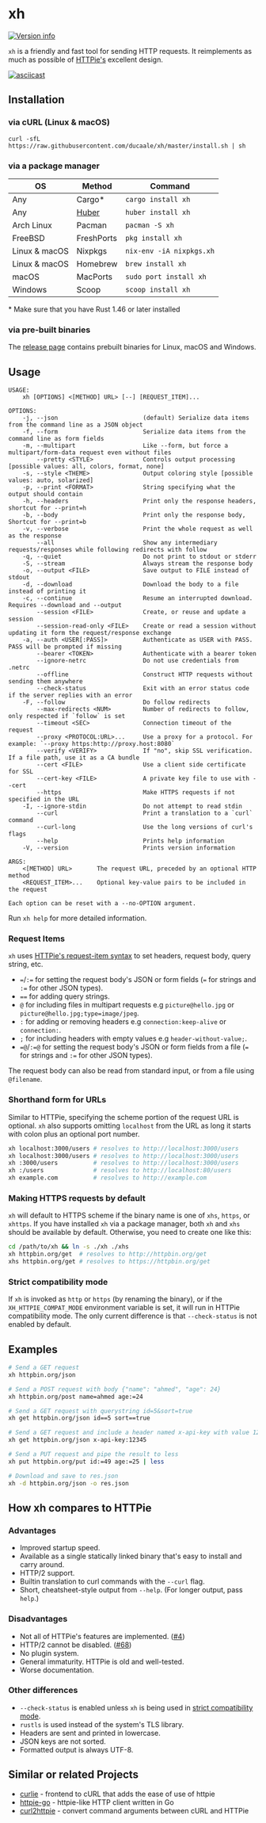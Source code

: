 # xh
[![Version info](https://img.shields.io/crates/v/xh.svg)](https://crates.io/crates/xh)

`xh` is a friendly and fast tool for sending HTTP requests. It reimplements as much
as possible of [HTTPie's](https://httpie.io/) excellent design.

[![asciicast](/assets/xh-demo.gif)](https://asciinema.org/a/390748)

## Installation

### via cURL (Linux & macOS)

```
curl -sfL https://raw.githubusercontent.com/ducaale/xh/master/install.sh | sh
```

### via a package manager

| OS             | Method     | Command                 |
|----------------|------------|-------------------------|
| Any            | Cargo\*    | `cargo install xh`      |
| Any            | [Huber]    | `huber install xh`      |
| Arch Linux     | Pacman     | `pacman -S xh`          |
| FreeBSD        | FreshPorts | `pkg install xh`        |
| Linux & macOS  | Nixpkgs    | `nix-env -iA nixpkgs.xh`|
| Linux & macOS  | Homebrew   | `brew install xh`       |
| macOS          | MacPorts   | `sudo port install xh`  |
| Windows        | Scoop      | `scoop install xh`      |

\* Make sure that you have Rust 1.46 or later installed

[Huber]: https://github.com/innobead/huber#installing-huber


### via pre-built binaries
The [release page](https://github.com/ducaale/xh/releases) contains prebuilt binaries for Linux, macOS and Windows.

## Usage
```
USAGE:
    xh [OPTIONS] <[METHOD] URL> [--] [REQUEST_ITEM]...

OPTIONS:
    -j, --json                        (default) Serialize data items from the command line as a JSON object
    -f, --form                        Serialize data items from the command line as form fields
    -m, --multipart                   Like --form, but force a multipart/form-data request even without files
        --pretty <STYLE>              Controls output processing [possible values: all, colors, format, none]
    -s, --style <THEME>               Output coloring style [possible values: auto, solarized]
    -p, --print <FORMAT>              String specifying what the output should contain
    -h, --headers                     Print only the response headers, shortcut for --print=h
    -b, --body                        Print only the response body, Shortcut for --print=b
    -v, --verbose                     Print the whole request as well as the response
        --all                         Show any intermediary requests/responses while following redirects with follow
    -q, --quiet                       Do not print to stdout or stderr
    -S, --stream                      Always stream the response body
    -o, --output <FILE>               Save output to FILE instead of stdout
    -d, --download                    Download the body to a file instead of printing it
    -c, --continue                    Resume an interrupted download. Requires --download and --output
        --session <FILE>              Create, or reuse and update a session
        --session-read-only <FILE>    Create or read a session without updating it form the request/response exchange
    -a, --auth <USER[:PASS]>          Authenticate as USER with PASS. PASS will be prompted if missing
        --bearer <TOKEN>              Authenticate with a bearer token
        --ignore-netrc                Do not use credentials from .netrc
        --offline                     Construct HTTP requests without sending them anywhere
        --check-status                Exit with an error status code if the server replies with an error
    -F, --follow                      Do follow redirects
        --max-redirects <NUM>         Number of redirects to follow, only respected if `follow` is set
        --timeout <SEC>               Connection timeout of the request
        --proxy <PROTOCOL:URL>...     Use a proxy for a protocol. For example: `--proxy https:http://proxy.host:8080`
        --verify <VERIFY>             If "no", skip SSL verification. If a file path, use it as a CA bundle
        --cert <FILE>                 Use a client side certificate for SSL
        --cert-key <FILE>             A private key file to use with --cert
        --https                       Make HTTPS requests if not specified in the URL
    -I, --ignore-stdin                Do not attempt to read stdin
        --curl                        Print a translation to a `curl` command
        --curl-long                   Use the long versions of curl's flags
        --help                        Prints help information
    -V, --version                     Prints version information

ARGS:
    <[METHOD] URL>       The request URL, preceded by an optional HTTP method
    <REQUEST_ITEM>...    Optional key-value pairs to be included in the request

Each option can be reset with a --no-OPTION argument.
```

Run `xh help` for more detailed information.

### Request Items

`xh` uses [HTTPie's request-item syntax](https://httpie.io/docs#request-items) to set headers, request body, query string, etc.

- `=`/`:=` for setting the request body's JSON or form fields (`=` for strings and `:=` for other JSON types).
- `==` for adding query strings.
- `@` for including files in multipart requests e.g `picture@hello.jpg` or `picture@hello.jpg;type=image/jpeg`.
- `:` for adding or removing headers e.g `connection:keep-alive` or `connection:`.
- `;` for including headers with empty values e.g `header-without-value;`.
- `=@`/`:=@` for setting the request body's JSON or form fields from a file (`=` for strings and `:=` for other JSON types).

The request body can also be read from standard input, or from a file using `@filename`.

### Shorthand form for URLs

Similar to HTTPie, specifying the scheme portion of the request URL is optional. `xh` also supports
omitting `localhost` from the URL as long it starts with colon plus an optional port number. 

```sh
xh localhost:3000/users # resolves to http://localhost:3000/users
xh localhost:3000/users # resolves to http://localhost:3000/users
xh :3000/users          # resolves to http://localhost:3000/users
xh :/users              # resolves to http://localhost:80/users
xh example.com          # resolves to http://example.com
```

### Making HTTPS requests by default

`xh` will default to HTTPS scheme if the binary name is one of `xhs`, `https`, or `xhttps`. If you have installed `xh`
via a package manager, both `xh` and `xhs` should be available by default. Otherwise, you need to create one like this:

```sh
cd /path/to/xh && ln -s ./xh ./xhs
xh httpbin.org/get  # resolves to http://httpbin.org/get
xhs httpbin.org/get # resolves to https://httpbin.org/get
```

### Strict compatibility mode

If `xh` is invoked as `http` or `https` (by renaming the binary), or if the `XH_HTTPIE_COMPAT_MODE` environment variable is set,
it will run in HTTPie compatibility mode. The only current difference is that `--check-status` is not enabled by default.

## Examples

```sh
# Send a GET request
xh httpbin.org/json

# Send a POST request with body {"name": "ahmed", "age": 24}
xh httpbin.org/post name=ahmed age:=24

# Send a GET request with querystring id=5&sort=true
xh get httpbin.org/json id==5 sort==true

# Send a GET request and include a header named x-api-key with value 12345
xh get httpbin.org/json x-api-key:12345

# Send a PUT request and pipe the result to less
xh put httpbin.org/put id:=49 age:=25 | less

# Download and save to res.json
xh -d httpbin.org/json -o res.json
```

## How xh compares to HTTPie

### Advantages

- Improved startup speed.
- Available as a single statically linked binary that's easy to install and carry around.
- HTTP/2 support.
- Builtin translation to curl commands with the `--curl` flag.
- Short, cheatsheet-style output from `--help`. (For longer output, pass `help`.)

### Disadvantages

- Not all of HTTPie's features are implemented. ([#4](https://github.com/ducaale/xh/issues/4))
- HTTP/2 cannot be disabled. ([#68](https://github.com/ducaale/xh/issues/68))
- No plugin system.
- General immaturity. HTTPie is old and well-tested.
- Worse documentation.

### Other differences

- `--check-status` is enabled unless `xh` is being used in
  [strict compatibility mode](https://github.com/ducaale/xh#strict-compatibility-mode).
- `rustls` is used instead of the system's TLS library.
- Headers are sent and printed in lowercase.
- JSON keys are not sorted.
- Formatted output is always UTF-8.

## Similar or related Projects

- [curlie](https://github.com/rs/curlie) - frontend to cURL that adds the ease of use of httpie
- [httpie-go](https://github.com/nojima/httpie-go) - httpie-like HTTP client written in Go
- [curl2httpie](https://github.com/dcb9/curl2httpie) - convert command arguments between cURL and HTTPie
